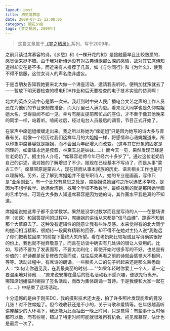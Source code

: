 ```yaml
---
layout: post
title: 初见席慕容
date: 2009-07-15 12:00:05
category: 朝花夕拾
tags: [梦之栖居, 2009年]
---
```


> 这篇文章属于[《梦之栖居》](/posts/where-the-dreams-reside/)系列，写于2009年。
	
<!--more-->

之前只读过席慕容的诗。《乡愁》和《一棵开花的树》是接触最早且比较熟悉的，感觉读来挺不错。由于我对新诗远没有对古典诗歌那么深的感情，故对其它席诗知道得却实在是不多。而近来有人推荐了几首，如《与你同行》和《为什么》，使我不得不信服，这位女诗人的声名绝非虚妄。

于是当朋友告知我她要来北大做一个讲座活动，邀请我去听时，便稍加犹豫就去了——暂放下明天要检查的模电EDA作业和后天要检查的电子技术实验的仿真啊！

北大的英杰交流中心是第一次来。我赶到时中央人民广播电台文艺之声的工作人员还在为他们的节目录制做准备，而大厅里已人满为患。看来北大同学也是久仰席姐姐大名，觉得百闻不如一见。幸亏有朋友提前帮忙占的座位，才不至于像其他晚来的同学一样，站着听。喧闹过后，经过电台人员最后的调音，节目正式开始了。

在掌声中席姐姐缓缓走出来。我之所以称她为“席姐姐”只是因为她写的诗大多与青春有关，就像一个经历过我们这样年月的大姐姐一样，将感情和心语娓娓道来。所以印象中席慕容就是姐姐，而不会因为年纪增大而改变。（这与其它形象的固定是同理的，如雷锋永远是叔叔，林黛玉总是妹妹……）而今天一见，果然发现已经是位老奶奶了。据主持人介绍，“席慕容老师今年已经六十多岁了”。通过这位老奶奶自己的讲述，我对她的了解增进了不少。她现在已经基本不写诗了，而是从事“蒙古工作”。席慕容原是蒙古人，现在转而从事本民族的历史、语言相关工作也是可以理解的。另外，还了解到席姐姐并不是专职诗人，她的专业是画画，写作只是“业余副业”。有一个比较有意思之处是，席姐姐说她当时之所以选艺术学校，是因为不想学数学。她满台湾跑，找哪个学校不教数学，最终找到的就是那所她学画的艺术学校。可现在大多数人知道席慕容是因为她的诗，其作画水平我是真的不知道。

席姐姐说她这辈子都不会学数学。果然是没学过数学而且是写诗的人——在整场讲座（访谈）和回答提问的过程中，席姐姐的讲话从来都是“信马由缰”，跑得不知到那个大草原去了。这种没有逻辑性的随意让我有些许反感。本来觉得有的北大同学的提问相当精彩，很期待一段同样精彩的回答，却不得不在她对主持人说“我跑远了你们把我拉回来”的前提下最终大失所望。看在老奶奶比较坦诚且写诗确实很好的份上，我也就不抛弃敬意了。而且在访谈中确实有几处讲的很让人受用的。比如，写诗不要为了发表而写，不要太功利化；即使开始时很多写的不好，也总是有价值的；好诗都是反复修改完善而成，往往后来再看之前的诗就会感觉大不相同，等等。活动过程中，有席诗的朗诵。一些脍炙人口的句子听起来还是那么熟悉动人：“如何让你遇见我，在我最美丽的时刻……”“如果年轻时你爱上一个人，请一定要温柔地对待他……”原来说安排在最后的签名活动我不感兴趣，便欲先行离开。哪知席姐姐临时婉拒了签名活动，而改为集体朗诵一首诗。于是我便和大家一起在《……》中结束了这场活动。

十分遗憾的是由于刚买DC，我的摄影技术还太差，拍了许多照片发现能看的竟没几张！对不住席姐了。但今晚收获还是不小的，关于诗歌和爱情等。在年级越高听讲座越少的大环境下，我还能为此而抽出一晚上时间，只是觉得：有些事什么时候都可以做，而有些呢，错过了特定时间可能就很难再有机会。初见席慕容，估计也是最后一次了。